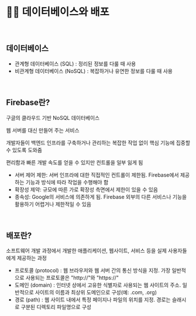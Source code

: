 # 🧑‍🏫 데이터베이스와 배포

<br>

## 데이터베이스

- 관계형 데이터베이스 (SQL) : 정리된 정보를 다룰 때 사용
- 비관계형 데이터베이스 (NoSQL) : 복잡하거나 유연한 정보를 다룰 때 사용

<br>

## Firebase란?

구글의 클라우드 기반 NoSQL 데이터베이스

웹 서버를 대신 만들어 주는 서비스

개발자들이 백엔드 인프라를 구축하거나 관리하는 복잡한 작업 없이 핵심 기능에 집중할 수 있도록 도와줌

편리함과 빠른 개발 속도를 얻을 수 있지만 컨트롤을 일부 잃게 됨

- 서버 제어 제한: 서버 인프라에 대한 직접적인 컨트롤이 제한됨. Firebase에서 제공하는 기능과 방식에 따라 작업을 수행해야 함
- 확장성 제약: 규모에 따른 가로 확장성 측면에서 제한이 있을 수 있음
- 종속성: Google의 서비스에 의존하게 됨. Firebase 외부의 다른 서비스나 기능을 활용하기 어렵거나 제한적일 수 있음

<br>

## 배포란?

소프트웨어 개발 과정에서 개발한 애플리케이션, 웹사이트, 서비스 등을 실제 사용자들에게 제공하는 과정

- 프로토콜 (protocol) : 웹 브라우저와 웹 서버 간의 통신 방식을 지정. 가장 일반적으로 사용되는 프로토콜은 "http://"와 "https://"
- 도메인 (domain) : 인터넷 상에서 고유한 식별자로 사용되는 웹 사이트의 주소. 일반적으로 사이트의 이름과 최상위 도메인으로 구성(예: .com, .org)
- 경로 (path) : 웹 사이트 내에서 특정 페이지나 파일의 위치를 지정. 경로는 슬래시로 구분된 디렉토리 파일명으로 구성

